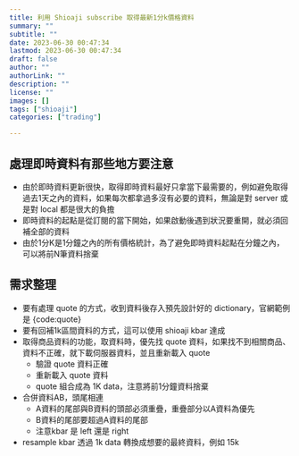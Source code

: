 ```yaml
---
title: 利用 Shioaji subscribe 取得最新1分k價格資料
summary: ""
subtitle: ""
date: 2023-06-30 00:47:34
lastmod: 2023-06-30 00:47:34
draft: false
author: ""
authorLink: ""
description: ""
license: ""
images: []
tags: ["shioaji"]
categories: ["trading"]

---
```


## 處理即時資料有那些地方要注意

- 由於即時資料更新很快，取得即時資料最好只拿當下最需要的，例如避免取得過去1天之內的資料，如果每次都拿過多沒有必要的資料，無論是對 server 或是對 local 都是很大的負擔
- 即時資料的起點是從訂閱的當下開始，如果啟動後遇到狀況要重開，就必須回補全部的資料
- 由於1分K是1分鐘之內的所有價格統計，為了避免即時資料起點在分鐘之內，可以將前N筆資料捨棄

## 需求整理
- 要有處理 quote 的方式，收到資料後存入預先設計好的 dictionary，官網範例是 {code:quote}
- 要有回補1k區間資料的方式，這可以使用 shioaji kbar 達成
- 取得商品資料的功能，取資料時，優先找 quote 資料，如果找不到相關商品、資料不正確，就下載伺服器資料，並且重新載入 quote
	- 驗證 quote 資料正確
	- 重新載入 quote 資料
	- quote 組合成為 1K data，注意將前1分鐘資料捨棄
- 合併資料AB，頭尾相連
	- A資料的尾部與B資料的頭部必須重疊，重疊部分以A資料為優先
	- B資料的尾部要超過A資料的尾部
	- 注意kbar 是 left 還是 right
- resample kbar 透過 1k data 轉換成想要的最終資料，例如 15k